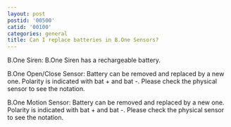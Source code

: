 ```yaml
---
layout: post
postid: '00500'
catid: '00100'
categories: general
title: Can I replace batteries in B.One Sensors?
---
```


B.One Siren: B.One Siren has a rechargeable battery.

B.One Open/Close Sensor: Battery can be removed and replaced by a new one. Polarity is indicated with bat + and bat -. Please check the physical sensor to see the notation.

B.One Motion Sensor: Battery can be removed and replaced by a new one. Polarity is indicated with bat + and bat -. Please check the physical sensor to see the notation.